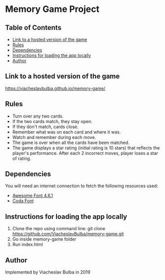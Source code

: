 # Memory Game Project

## Table of Contents

* [Link to a hosted version of the game](#Link)
* [Rules](#Rules)
* [Dependencies](#Dependencies)
* [Instructions for loading the app locally](#Instructions)
* [Author](#Author)

## Link to a hosted version of the game

https://viacheslavbulba.github.io/memory-game/

## Rules

* Turn over any two cards.
* If the two cards match, they stay open.
* If they don't match, cards close.
* Remember what was on each card and where it was.
* Watch and remember during each move.
* The game is over when all the cards have been matched.
* The game displays a star rating (initial rating is 10 stars) that reflects the player's performance. After each 2 incorrect moves, player loses a star of rating.

## Dependencies

You will need an internet connection to fetch the following resources used:

* [Awesome Font 4.6.1](https://maxcdn.bootstrapcdn.com/font-awesome/4.6.1/css/font-awesome.min.css)
* [Coda Font](https://fonts.googleapis.com/css?family=Coda)

## Instructions for loading the app locally

1. Clone the repo using command line: git clone https://github.com/ViacheslavBulba/memory-game.git
2. Go inside memory-game folder
3. Run index.html

## Author

Implemented by Viacheslav Bulba in 2019